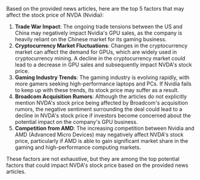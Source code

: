 Based on the provided news articles, here are the top 5 factors that may affect the stock price of NVDA (Nvidia):

1. **Trade War Impact**: The ongoing trade tensions between the US and China may negatively impact Nvidia's GPU sales, as the company is heavily reliant on the Chinese market for its gaming business.
2. **Cryptocurrency Market Fluctuations**: Changes in the cryptocurrency market can affect the demand for GPUs, which are widely used in cryptocurrency mining. A decline in the cryptocurrency market could lead to a decrease in GPU sales and subsequently impact NVDA's stock price.
3. **Gaming Industry Trends**: The gaming industry is evolving rapidly, with more gamers seeking high-performance laptops and PCs. If Nvidia fails to keep up with these trends, its stock price may suffer as a result.
4. **Broadcom Acquisition Rumors**: Although the articles do not explicitly mention NVDA's stock price being affected by Broadcom's acquisition rumors, the negative sentiment surrounding the deal could lead to a decline in NVDA's stock price if investors become concerned about the potential impact on the company's GPU business.
5. **Competition from AMD**: The increasing competition between Nvidia and AMD (Advanced Micro Devices) may negatively affect NVDA's stock price, particularly if AMD is able to gain significant market share in the gaming and high-performance computing markets.

These factors are not exhaustive, but they are among the top potential factors that could impact NVDA's stock price based on the provided news articles.